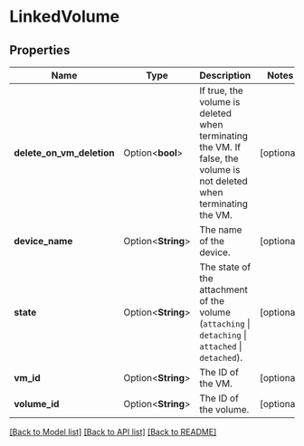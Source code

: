 # LinkedVolume

## Properties

Name | Type | Description | Notes
------------ | ------------- | ------------- | -------------
**delete_on_vm_deletion** | Option<**bool**> | If true, the volume is deleted when terminating the VM. If false, the volume is not deleted when terminating the VM. | [optional]
**device_name** | Option<**String**> | The name of the device. | [optional]
**state** | Option<**String**> | The state of the attachment of the volume (`attaching` \\| `detaching` \\| `attached` \\| `detached`). | [optional]
**vm_id** | Option<**String**> | The ID of the VM. | [optional]
**volume_id** | Option<**String**> | The ID of the volume. | [optional]

[[Back to Model list]](../README.md#documentation-for-models) [[Back to API list]](../README.md#documentation-for-api-endpoints) [[Back to README]](../README.md)


